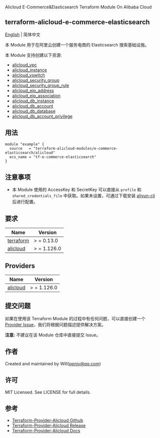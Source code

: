 Alicloud E-Commerce&Elasticsearch Terraform Module On Alibaba Cloud

terraform-alicloud-e-commerce-elasticsearch
---

[English](README.md) | 简体中文

本 Module 用于在阿里云创建一个服务电商的 Elasticsearch 搜索基础设施。

本 Module 支持创建以下资源:

* [alicloud_vpc](https://registry.terraform.io/providers/aliyun/alicloud/latest/docs/resources/vpc)
* [alicloud_instance](https://registry.terraform.io/providers/aliyun/alicloud/latest/docs/resources/instance)
* [alicloud_vswitch](https://registry.terraform.io/providers/aliyun/alicloud/latest/docs/resources/vswitch)
* [alicloud_security_group](https://registry.terraform.io/providers/aliyun/alicloud/latest/docs/resources/security_group)
* [alicloud_security_group_rule](https://registry.terraform.io/providers/aliyun/alicloud/latest/docs/resources/security_group_rule)
* [alicloud_eip_address](https://registry.terraform.io/providers/aliyun/alicloud/latest/docs/resources/eip_address)
* [alicloud_eip_association](https://registry.terraform.io/providers/aliyun/alicloud/latest/docs/resources/eip_association)
* [alicloud_db_instance](https://registry.terraform.io/providers/aliyun/alicloud/latest/docs/resources/db_instance)
* [alicloud_db_account](https://registry.terraform.io/providers/aliyun/alicloud/latest/docs/resources/db_account)
* [alicloud_db_database](https://registry.terraform.io/providers/aliyun/alicloud/latest/docs/resources/db_database)
* [alicloud_db_account_privilege](https://registry.terraform.io/providers/aliyun/alicloud/latest/docs/resources/db_account_privilege)

## 用法

```hcl
module "example" {
  source   = "terraform-alicloud-modules/e-commerce-elasticsearch/alicloud"
  ecs_name = "tf-e-commerce-elasticsearch"
}
```

## 注意事项

* 本 Module 使用的 AccessKey 和 SecretKey 可以直接从 `profile` 和 `shared_credentials_file`
  中获取。如果未设置，可通过下载安装 [aliyun-cli](https://github.com/aliyun/aliyun-cli#installation) 后进行配置。

## 要求

| Name | Version |
|------|---------|
| <a name="requirement_terraform"></a> [terraform](#requirement\_terraform) | > = 0.13.0 |
| <a name="requirement_alicloud"></a> [alicloud](#requirement\_alicloud) | > = 1.126.0 |

## Providers

| Name | Version |
|------|---------|
| <a name="provider_alicloud"></a> [alicloud](#provider\_alicloud) | > = 1.126.0 |

## 提交问题

如果在使用该 Terraform Module
的过程中有任何问题，可以直接创建一个 [Provider Issue](https://github.com/aliyun/terraform-provider-alicloud/issues/new)，我们将根据问题描述提供解决方案。

**注意:** 不建议在该 Module 仓库中直接提交 Issue。

## 作者

Created and maintained by Will(ppnjy@qq.com)

## 许可

MIT Licensed. See LICENSE for full details.

## 参考

* [Terraform-Provider-Alicloud Github](https://github.com/aliyun/terraform-provider-alicloud)
* [Terraform-Provider-Alicloud Release](https://releases.hashicorp.com/terraform-provider-alicloud/)
* [Terraform-Provider-Alicloud Docs](https://registry.terraform.io/providers/aliyun/alicloud/latest/docs)
